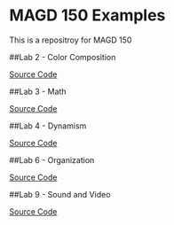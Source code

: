 # MAGD 150 Examples

This is a repositroy for MAGD 150


##Lab 2 - Color Composition

[Source Code](https://github.com/CollinC815/MAGD-150-Assignments/blob/801426ff3167960c68be512957a768dbfd342677/Lab%202/sketch.js)


##Lab 3 - Math

[Source Code](https://github.com/CollinC815/MAGD-150-Assignments/blob/801426ff3167960c68be512957a768dbfd342677/Lab%203/sketch.js)

##Lab 4 - Dynamism

[Source Code](https://github.com/CollinC815/MAGD-150-Assignments/blob/801426ff3167960c68be512957a768dbfd342677/Lab%204/sketch.js)

##Lab 6 - Organization

[Source Code](https://github.com/CollinC815/MAGD-150-Assignments/blob/801426ff3167960c68be512957a768dbfd342677/Lab%206/sketch.js)

##Lab 9 - Sound and Video

[Source Code](https://github.com/CollinC815/MAGD-150-Assignments/blob/801426ff3167960c68be512957a768dbfd342677/Lab%209/sketch.js)
